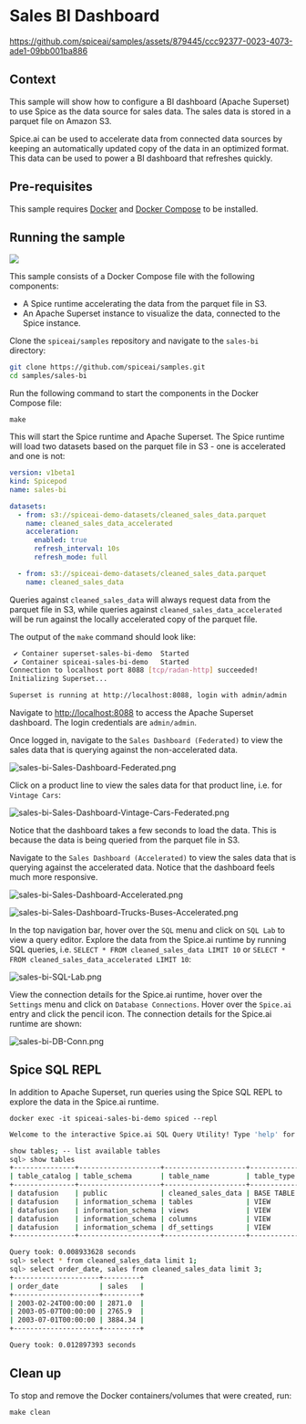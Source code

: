 # Sales BI Dashboard

https://github.com/spiceai/samples/assets/879445/ccc92377-0023-4073-ade1-09bb001ba886

## Context

This sample will show how to configure a BI dashboard (Apache Superset) to use Spice as the data source for sales data. The sales data is stored in a parquet file on Amazon S3.

Spice.ai can be used to accelerate data from connected data sources by keeping an automatically updated copy of the data in an optimized format. This data can be used to power a BI dashboard that refreshes quickly.

## Pre-requisites

This sample requires [Docker](https://www.docker.com/) and [Docker Compose](https://docs.docker.com/compose/) to be installed.

## Running the sample

![](https://imagedelivery.net/HyTs22ttunfIlvyd6vumhQ/2c99263b-23a2-454f-9fdc-a9cfd67f8d00/public)

This sample consists of a Docker Compose file with the following components:
- A Spice runtime accelerating the data from the parquet file in S3.
- An Apache Superset instance to visualize the data, connected to the Spice instance.

Clone the `spiceai/samples` repository and navigate to the `sales-bi` directory:

```bash
git clone https://github.com/spiceai/samples.git
cd samples/sales-bi
```

Run the following command to start the components in the Docker Compose file:

`make`

This will start the Spice runtime and Apache Superset. The Spice runtime will load two datasets based on the parquet file in S3 - one is accelerated and one is not:

```yaml
version: v1beta1
kind: Spicepod
name: sales-bi

datasets:
  - from: s3://spiceai-demo-datasets/cleaned_sales_data.parquet
    name: cleaned_sales_data_accelerated
    acceleration:
      enabled: true
      refresh_interval: 10s
      refresh_mode: full

  - from: s3://spiceai-demo-datasets/cleaned_sales_data.parquet
    name: cleaned_sales_data
```

Queries against `cleaned_sales_data` will always request data from the parquet file in S3, while queries against `cleaned_sales_data_accelerated` will be run against the locally accelerated copy of the parquet file.

The output of the `make` command should look like:

```bash
 ✔ Container superset-sales-bi-demo  Started                                                                                                                                           0.0s
 ✔ Container spiceai-sales-bi-demo   Started                                                                                                                                           0.0s
Connection to localhost port 8088 [tcp/radan-http] succeeded!
Initializing Superset...

Superset is running at http://localhost:8088, login with admin/admin
```

Navigate to [http://localhost:8088](http://localhost:8088) to access the Apache Superset dashboard. The login credentials are `admin/admin`.

Once logged in, navigate to the `Sales Dashboard (Federated)` to view the sales data that is querying against the non-accelerated data.

![sales-bi-Sales-Dashboard-Federated.png](https://imagedelivery.net/HyTs22ttunfIlvyd6vumhQ/0c48f466-cbcc-4672-9df0-e165f90df200/public)

Click on a product line to view the sales data for that product line, i.e. for `Vintage Cars`:

![sales-bi-Sales-Dashboard-Vintage-Cars-Federated.png](https://imagedelivery.net/HyTs22ttunfIlvyd6vumhQ/a580d789-ec8c-445d-0a17-1ead27e85000/public)

Notice that the dashboard takes a few seconds to load the data. This is because the data is being queried from the parquet file in S3.

Navigate to the `Sales Dashboard (Accelerated)` to view the sales data that is querying against the accelerated data. Notice that the dashboard feels much more responsive.

![sales-bi-Sales-Dashboard-Accelerated.png](https://imagedelivery.net/HyTs22ttunfIlvyd6vumhQ/3735c62c-e69a-4aba-5399-5b09a87dbe00/public)

![sales-bi-Sales-Dashboard-Trucks-Buses-Accelerated.png](https://imagedelivery.net/HyTs22ttunfIlvyd6vumhQ/d0d0c14e-d281-46ac-de3c-e5e16a8e0200/public)

In the top navigation bar, hover over the `SQL` menu and click on `SQL Lab` to view a query editor. Explore the data from the Spice.ai runtime by running SQL queries, i.e. `SELECT * FROM cleaned_sales_data LIMIT 10` or `SELECT * FROM cleaned_sales_data_accelerated LIMIT 10`:

![sales-bi-SQL-Lab.png](https://imagedelivery.net/HyTs22ttunfIlvyd6vumhQ/c90376cf-d56e-49a7-09f1-a1e53979b500/public)

View the connection details for the Spice.ai runtime, hover over the `Settings` menu and click on `Database Connections`. Hover over the `Spice.ai` entry and click the pencil icon. The connection details for the Spice.ai runtime are shown:

![sales-bi-DB-Conn.png](https://imagedelivery.net/HyTs22ttunfIlvyd6vumhQ/6ba7b08c-fa78-4613-646d-c07d9cd4ab00/public)

## Spice SQL REPL
In addition to Apache Superset, run queries using the Spice SQL REPL to explore the data in the Spice.ai runtime.

`docker exec -it spiceai-sales-bi-demo spiced --repl`

```bash
Welcome to the interactive Spice.ai SQL Query Utility! Type 'help' for help.

show tables; -- list available tables
sql> show tables
+---------------+--------------------+--------------------+------------+
| table_catalog | table_schema       | table_name         | table_type |
+---------------+--------------------+--------------------+------------+
| datafusion    | public             | cleaned_sales_data | BASE TABLE |
| datafusion    | information_schema | tables             | VIEW       |
| datafusion    | information_schema | views              | VIEW       |
| datafusion    | information_schema | columns            | VIEW       |
| datafusion    | information_schema | df_settings        | VIEW       |
+---------------+--------------------+--------------------+------------+

Query took: 0.008933628 seconds
sql> select * from cleaned_sales_data limit 1;
sql> select order_date, sales from cleaned_sales_data limit 3;
+---------------------+---------+
| order_date          | sales   |
+---------------------+---------+
| 2003-02-24T00:00:00 | 2871.0  |
| 2003-05-07T00:00:00 | 2765.9  |
| 2003-07-01T00:00:00 | 3884.34 |
+---------------------+---------+

Query took: 0.012897393 seconds
```

## Clean up

To stop and remove the Docker containers/volumes that were created, run:

`make clean`

